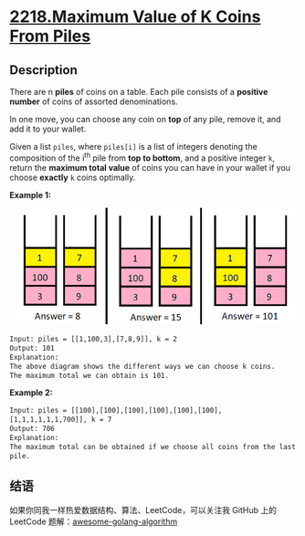 # [2218.Maximum Value of K Coins From Piles][title]

## Description
There are n **piles** of coins on a table. Each pile consists of a **positive number** of coins of assorted denominations.

In one move, you can choose any coin on **top** of any pile, remove it, and add it to your wallet.

Given a list `piles`, where `piles[i]` is a list of integers denoting the composition of the i<sup>th</sup> pile from **top to bottom**, and a positive integer `k`, 
return the **maximum total value** of coins you can have in your wallet if you choose **exactly** `k` coins optimally.

**Example 1:**  

![example1](./e1.png)

```
Input: piles = [[1,100,3],[7,8,9]], k = 2
Output: 101
Explanation:
The above diagram shows the different ways we can choose k coins.
The maximum total we can obtain is 101.
```

**Example 2:**

```
Input: piles = [[100],[100],[100],[100],[100],[100],[1,1,1,1,1,1,700]], k = 7
Output: 706
Explanation:
The maximum total can be obtained if we choose all coins from the last pile.
```

## 结语

如果你同我一样热爱数据结构、算法、LeetCode，可以关注我 GitHub 上的 LeetCode 题解：[awesome-golang-algorithm][me]

[title]: https://leetcode.com/problems/maximum-value-of-k-coins-from-piles/
[me]: https://github.com/kylesliu/awesome-golang-algorithm

